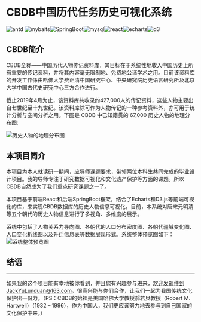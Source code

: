 # CBDB中国历代任务历史可视化系统

![antd](https://img.shields.io/badge/antd-v2.13.3-blue) ![mybaits](https://img.shields.io/badge/mybatis-v1.3.0-yellow)![SpringBoot](https://img.shields.io/badge/SpringBoot-v2.1.3.RELEASE-blue)![mysql](https://img.shields.io/badge/mysql-v5.1.45-red)![react](https://img.shields.io/badge/react-v15.6.1-lightgrey)![echarts](https://img.shields.io/badge/echarts-v3.7.1-green)![d3](https://img.shields.io/badge/d3-v4.11.0-brightgreen)

## CBDB简介

  CBDB全称——中国历代人物传记资料库，其目标在于系统性地收入中国历史上所有重要的传记资料，并将其内容毫无限制地、免费地公诸学术之用。目前该资料库的开发工作係由哈佛大学费正清中国研究中心、中央研究院历史语言研究所及北京大学中国古代史研究中心三方合作进行。

  截止2019年4月为止，该资料库共收录约427,000人的传记资料，这些人物主要出自七世纪至十九世纪。该资料库除可作为人物传记的一种参考资料外，亦可用于统计分析与空间分析之用。下图是 CBDB 中已知籍贯的 67,000 历史人物的地理分布图:

![历史人物的地理分布图](https://github.com/YLDJack/CBDB/raw/master/imgs/cbdb.jpg)

## 本项目简介

  本项目为本人就读研一期间，应导师课题要求，带领两位本科生共同完成的毕业设计项目。我的导师专注于研究数据可视化和文化遗产保护等方面的课题。所以CBDB自然成为了我们重点研究课题之一了。

  本项目基于前端React和后端SpringBoot框架，结合了Echarts和D3.js等前端可视化的库，来实现CBDB数据库的历史人物信息可视化。目前，本系统对唐宋元明清等五个朝代的历史人物信息进行了多视角、多维度的展示。

  系统中包括了人物关系力导向图、各朝代的人口分布密度图、各朝代疆域变化图、人口变化折线图以及升迁信息表等数据展现形式。系统整体预览图如下：
![系统整体预览图](https://github.com/YLDJack/CBDB/raw/master/imgs/slt.png)

## 结语

------

  如果我的这个项目能有幸地被你看到，并且您有兴趣参与进来，欢迎发邮件到JackYuLunduan@163.com。很高兴能与你们合作，让我们一起为我国传统文化保护出一份力。（PS：CBDB的始祖是美国哈佛大学教授郝若貝教授（Robert M. Hartwell）（1932 – 1996），作为中国人，我们更应该努力地去参与到自己国家的文化保护中来。）